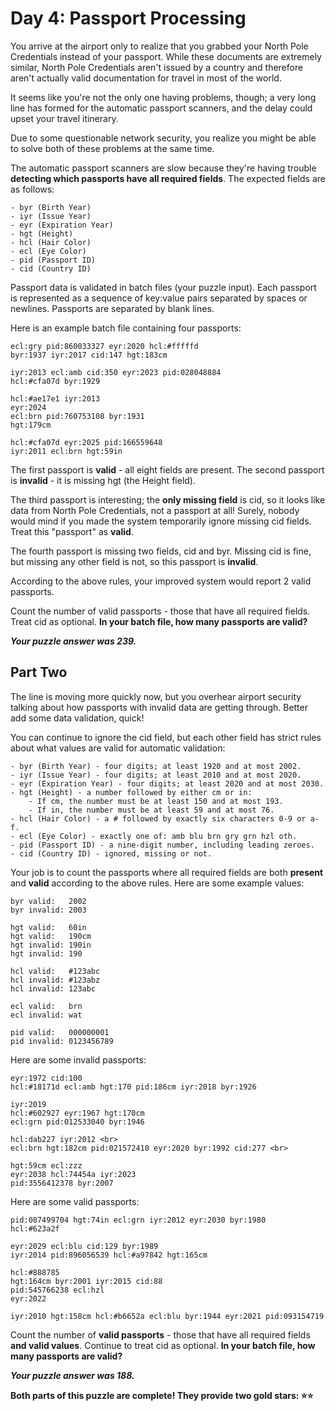 # Day 4: Passport Processing
You arrive at the airport only to realize that you grabbed your North Pole Credentials instead of your passport. While these documents are extremely similar, North Pole Credentials aren't issued by a country and therefore aren't actually valid documentation for travel in most of the world.

It seems like you're not the only one having problems, though; a very long line has formed for the automatic passport scanners, and the delay could upset your travel itinerary.

Due to some questionable network security, you realize you might be able to solve both of these problems at the same time.

The automatic passport scanners are slow because they're having trouble **detecting which passports have all required fields**. The expected fields are as follows:

    - byr (Birth Year)
    - iyr (Issue Year)
    - eyr (Expiration Year)
    - hgt (Height)
    - hcl (Hair Color)
    - ecl (Eye Color)
    - pid (Passport ID)
    - cid (Country ID) 

Passport data is validated in batch files (your puzzle input). Each passport is represented as a sequence of key:value pairs separated by spaces or newlines. Passports are separated by blank lines.

Here is an example batch file containing four passports:

    ecl:gry pid:860033327 eyr:2020 hcl:#fffffd
    byr:1937 iyr:2017 cid:147 hgt:183cm

    iyr:2013 ecl:amb cid:350 eyr:2023 pid:028048884
    hcl:#cfa07d byr:1929

    hcl:#ae17e1 iyr:2013
    eyr:2024
    ecl:brn pid:760753108 byr:1931
    hgt:179cm

    hcl:#cfa07d eyr:2025 pid:166559648
    iyr:2011 ecl:brn hgt:59in

The first passport is **valid** - all eight fields are present. The second passport is **invalid** - it is missing hgt (the Height field).

The third passport is interesting; the **only missing field** is cid, so it looks like data from North Pole Credentials, not a passport at all! Surely, nobody would mind if you made the system temporarily ignore missing cid fields. Treat this "passport" as **valid**.

The fourth passport is missing two fields, cid and byr. Missing cid is fine, but missing any other field is not, so this passport is **invalid**.

According to the above rules, your improved system would report 2 valid passports.

Count the number of valid passports - those that have all required fields. Treat cid as optional. **In your batch file, how many passports are valid?**

***Your puzzle answer was 239.***

## Part Two
The line is moving more quickly now, but you overhear airport security talking about how passports with invalid data are getting through. Better add some data validation, quick!

You can continue to ignore the cid field, but each other field has strict rules about what values are valid for automatic validation:

    - byr (Birth Year) - four digits; at least 1920 and at most 2002. 
    - iyr (Issue Year) - four digits; at least 2010 and at most 2020.
    - eyr (Expiration Year) - four digits; at least 2020 and at most 2030.
    - hgt (Height) - a number followed by either cm or in:
        - If cm, the number must be at least 150 and at most 193.
        - If in, the number must be at least 59 and at most 76.
    - hcl (Hair Color) - a # followed by exactly six characters 0-9 or a-f.
    - ecl (Eye Color) - exactly one of: amb blu brn gry grn hzl oth.
    - pid (Passport ID) - a nine-digit number, including leading zeroes.
    - cid (Country ID) - ignored, missing or not.

Your job is to count the passports where all required fields are both **present** and **valid** according to the above rules. Here are some example values:

    byr valid:   2002
    byr invalid: 2003

    hgt valid:   60in
    hgt valid:   190cm
    hgt invalid: 190in
    hgt invalid: 190

    hcl valid:   #123abc
    hcl invalid: #123abz
    hcl invalid: 123abc

    ecl valid:   brn
    ecl invalid: wat

    pid valid:   000000001
    pid invalid: 0123456789


Here are some invalid passports: <br>

    eyr:1972 cid:100
    hcl:#18171d ecl:amb hgt:170 pid:186cm iyr:2018 byr:1926

    iyr:2019
    hcl:#602927 eyr:1967 hgt:170cm
    ecl:grn pid:012533040 byr:1946

    hcl:dab227 iyr:2012 <br>
    ecl:brn hgt:182cm pid:021572410 eyr:2020 byr:1992 cid:277 <br>

    hgt:59cm ecl:zzz
    eyr:2038 hcl:74454a iyr:2023
    pid:3556412378 byr:2007


Here are some valid passports: <br>

    pid:087499704 hgt:74in ecl:grn iyr:2012 eyr:2030 byr:1980
    hcl:#623a2f

    eyr:2029 ecl:blu cid:129 byr:1989
    iyr:2014 pid:896056539 hcl:#a97842 hgt:165cm

    hcl:#888785
    hgt:164cm byr:2001 iyr:2015 cid:88
    pid:545766238 ecl:hzl
    eyr:2022

    iyr:2010 hgt:158cm hcl:#b6652a ecl:blu byr:1944 eyr:2021 pid:093154719

Count the number of **valid passports** - those that have all required fields **and valid values**. Continue to treat cid as optional. **In your batch file, how many passports are valid?**

***Your puzzle answer was 188.***

**Both parts of this puzzle are complete! They provide two gold stars: ⭐⭐**